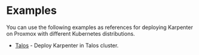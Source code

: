 # Examples

You can use the following examples as references for deploying Karpenter on Proxmox with different Kubernetes distributions.

* [Talos](/examples/talos/README.md) - Deploy Karpenter in Talos cluster.
